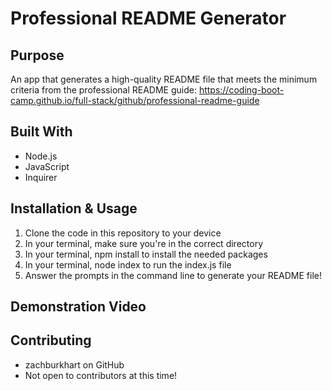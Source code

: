 # Professional README Generator

## Purpose
An app that generates a high-quality README file that meets the minimum criteria from the professional README guide: https://coding-boot-camp.github.io/full-stack/github/professional-readme-guide

## Built With
- Node.js
- JavaScript
- Inquirer

## Installation & Usage
1. Clone the code in this repository to your device
2. In your terminal, make sure you're in the correct directory
3. In your terminal, npm install to install the needed packages
3. In your terminal, node index to run the index.js file
4. Answer the prompts in the command line to generate your README file!

## Demonstration Video


## Contributing
- zachburkhart on GitHub
- Not open to contributors at this time!
